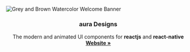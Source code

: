 ![Grey and Brown Watercolor Welcome Banner](https://github.com/user-attachments/assets/85bbd4a9-8297-4ff9-8ae2-a652729d0ca2)

<h3 align="center">aura Designs</h3>

  <p align="center">
    The modern and animated UI components for <strong>reactjs</strong> and <strong>react-native</strong> 
    <br />
    <a href="https://www.aurad.pro"><strong>Website »</strong></a>
<!--  
    <br />
    <br />
    <a href="https://aurad.vercel.app">Website</a>
    ·
    <a href="https://github.com/dubinc/dub/issues">Feedback</a>
    ·
    <a href="https://aurad.vercel.app/docs/reactjs/components/button">Documentation</a> -->
  </p>
